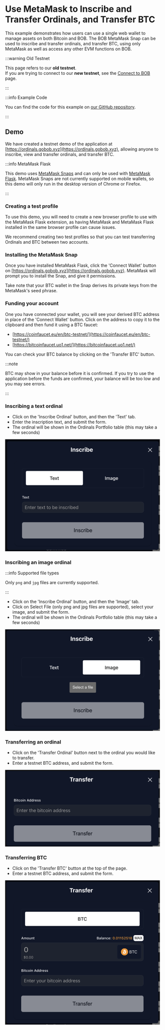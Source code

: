 # Use MetaMask to Inscribe and Transfer Ordinals, and Transfer BTC

This example demonstrates how users can use a single web wallet to manage assets on both Bitcoin and BOB. The BOB MetaMask Snap can be used to inscribe and transfer ordinals, and transfer BTC, using only MetaMask as well as access any other EVM functions on BOB.

:::warning Old Testnet

This page refers to our **old testnet**.  
If you are trying to connect to our **new testnet**, see the [Connect to BOB](/docs/build/getting-started/networks/) page.

:::

:::info Example Code

You can find the code for this example on [our GitHub repository](https://github.com/bob-collective/demo-brc20-metamask).

:::

## Demo

We have created a testnet demo of the application at [https://ordinals.gobob.xyz](https://ordinals.gobob.xyz), allowing anyone to inscribe, view and transfer ordinals, and transfer BTC.

:::info MetaMask Flask

This demo uses [MetaMask Snaps](https://metamask.io/snaps/) and can only be used with [MetaMask Flask](https://metamask.io/flask/). MetaMask Snaps are not currently supported on mobile wallets, so this demo will only run in the desktop version of Chrome or Firefox.

:::

### Creating a test profile

To use this demo, you will need to create a new browser profile to use with the MetaMask Flask extension, as having MetaMask and MetaMask Flask installed in the same browser profile can cause issues.

We recommend creating two test profiles so that you can test transferring Ordinals and BTC between two accounts.

### Installing the MetaMask Snap

Once you have installed MetaMask Flask, click the 'Connect Wallet' button on [https://ordinals.gobob.xyz](https://ordinals.gobob.xyz). MetaMask will prompt you to install the Snap, and give it permissions.

Take note that your BTC wallet in the Snap derives its private keys from the MetaMask's seed phrase.

### Funding your account

One you have connected your wallet, you will see your derived BTC address in place of the 'Connect Wallet' button. Click on the address to copy it to the clipboard and then fund it using a BTC faucet:

- [https://coinfaucet.eu/en/btc-testnet/](https://coinfaucet.eu/en/btc-testnet/)
- [https://bitcoinfaucet.uo1.net/](https://bitcoinfaucet.uo1.net/)

You can check your BTC balance by clicking on the 'Transfer BTC' button.

:::note

BTC may show in your balance before it is confirmed. If you try to use the application before the funds are confirmed, your balance will be too low and you may see errors.

:::

### Inscribing a text ordinal

- Click on the 'Inscribe Ordinal' button, and then the 'Text' tab.
- Enter the inscription text, and submit the form.
- The ordinal will be shown in the Ordinals Portfolio table (this may take a few seconds)

![inscribe-text](inscribe-text.png)

### Inscribing an image ordinal

:::info Supported file types

Only `png` and `jpg` files are currently supported.

:::

- Click on the 'Inscribe Ordinal' button, and then the 'Image' tab.
- Click on Select File (only png and jpg files are supported), select your image, and submit the form.
- The ordinal will be shown in the Ordinals Portfolio table (this may take a few seconds)

![inscribe-image](inscribe-image.png)

### Transferring an ordinal

- Click on the 'Transfer Ordinal' button next to the ordinal you would like to transfer.
- Enter a testnet BTC address, and submit the form.

![transfer-ordinal](transfer-ordinal.png)

### Transferring BTC

- Click on the 'Transfer BTC' button at the top of the page.
- Enter a testnet BTC address, and submit the form.

![transfer-btc](transfer-btc.png)
